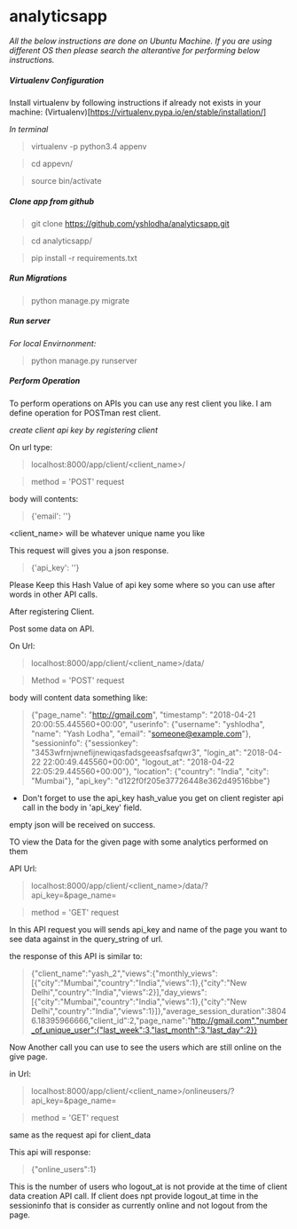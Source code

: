 # analyticsapp

*All the below instructions are done on Ubuntu Machine. If you are using different OS then please search the alterantive for performing below instructions.*


##### Virtualenv Configuration

Install virtualenv by following instructions if already not exists in your machine: (Virtualenv)[https://virtualenv.pypa.io/en/stable/installation/]


*In terminal*

> virtualenv -p python3.4 appenv

> cd appevn/

> source bin/activate


##### Clone app from github

> git clone https://github.com/yshlodha/analyticsapp.git

> cd analyticsapp/

> pip install -r requirements.txt

##### Run Migrations

> python manage.py migrate


##### Run server

*For local Envirnonment:*

> python manage.py runserver 


##### Perform Operation

To perform operations on APIs you can use any rest client you like. I am define operation for POSTman rest client.

*create client api key by registering client*

On url type:

> localhost:8000/app/client/<client_name>/

> method = 'POST' request

body will contents:

> {'email': '<youremailaddress>'}

<client_name> will be whatever unique name you like 

This request will gives you a json response.

> {'api_key': '<some hash_value>'}

Please Keep this Hash Value of api key some where so you can use after words in other API calls.

After registering Client.

Post some data on API.

On Url:

>  localhost:8000/app/client/<client_name>/data/

> Method = 'POST' request

body will content data something like:

> {"page_name": "http://gmail.com", "timestamp": "2018-04-21 20:00:55.445560+00:00", "userinfo": {"username": "yshlodha", "name": "Yash Lodha", "email": "someone@example.com"}, "sessioninfo": {"sessionkey": "3453wfrnjwnefijnewiqasfadsgeeasfsafqwr3", "login_at": "2018-04-22 22:00:49.445560+00:00", "logout_at": "2018-04-22 22:05:29.445560+00:00"}, "location": {"country": "India", "city": "Mumbai"}, "api_key": "d122f0f205e37726448e362d49516bbe"}


- Don't forget to use the api_key hash_value you get on client register api call in the body in 'api_key' field.

empty json will be received on success.


TO view the Data for the given page with some analytics performed on them

API Url:

> localhost:8000/app/client/<client_name>/data/?api_key=<your api key>&page_name=<the page name you have submitted data for>

> method = 'GET' request

In this API request you will sends api_key and name of the page you want to see data against in the query_string of url.

the response of this API is similar to:

> {"client_name":"yash_2","views":{"monthly_views":[{"city":"Mumbai","country":"India","views":1},{"city":"New Delhi","country":"India","views":2}],"day_views":[{"city":"Mumbai","country":"India","views":1},{"city":"New Delhi","country":"India","views":1}]},"average_session_duration":38046.18395966666,"client_id":2,"page_name":"http://gmail.com","number_of_unique_user":{"last_week":3,"last_month":3,"last_day":2}}


Now Another call you can use to see the users which are still online on the give page. 

in Url:

> localhost:8000/app/client/<client_name>/onlineusers/?api_key=<your api key>&page_name=<the page name you have submitted data for>

> method = 'GET' request

same as the request api for client_data

This api will response:

> {"online_users":1}

This is the number of users who logout_at is not provide at the time of client data creation API call. If client does npt provide logout_at time in the sessioninfo that is consider as currently online and not logout from the page.
